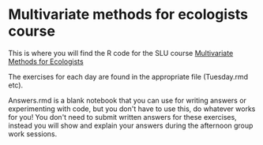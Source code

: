 # Multivariate methods for ecologists course

This is where you will find the R code for the SLU course [Multivariate Methods for Ecologists](https://www.slu.se/en/departments/aquatic-sciences-assessment/education/post-graduate-education/phd-courses/multivariate-methods-for-ecologists/)

The exercises for each day are found in the appropriate file (Tuesday.rmd etc).

Answers.rmd is a blank notebook that you can use for writing answers or experimenting with code, but you don't have to use this, do whatever works for you!
You don't need to submit written answers for these exercises, instead you will show and explain your answers during the afternoon group work sessions.

